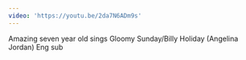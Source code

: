 ```yaml
---
video: 'https://youtu.be/2da7N6ADm9s'
---
```

Amazing seven year old sings Gloomy Sunday/Billy Holiday (Angelina Jordan) Eng sub

